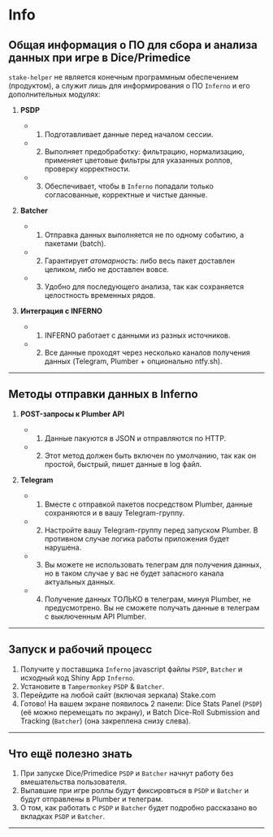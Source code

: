 # Info

## Общая информация о ПО для сбора и анализа данных при игре в Dice/Primedice

`stake-helper` не является конечным программным обеспечением (продуктом),  а служит лишь для информирования о ПО `Inferno` и его дополнительных модулях:

1. **PSDP**  

   - 1) Подготавливает данные перед началом сессии.  
   - 2) Выполняет предобработку: фильтрацию, нормализацию, применяет цветовые фильтры для указанных роллов, проверку корректности.  
   - 3) Обеспечивает, чтобы в `Inferno` попадали только согласованные, корректные и чистые данные.  

2. **Batcher**  

   - 1) Отправка данных выполняется не по одному событию, а пакетами (batch).  
   - 2) Гарантирует *атомарность*: либо весь пакет доставлен целиком, либо не доставлен вовсе.
   - 3) Удобно для последующего анализа, так как сохраняется целостность временных рядов.  

3. **Интеграция с INFERNO**  

   - 1) INFERNO работает с данными из разных источников.  
   - 2) Все данные проходят через несколько каналов получения данных (Telegram, Plumber + опционально ntfy.sh).

---

## Методы отправки данных в Inferno

1. **POST-запросы к Plumber API**  

   - 1) Данные пакуются в JSON и отправляются по HTTP.  
   - 2) Этот метод должен быть включен по умолчанию, так как он простой, быстрый, пишет данные в log файл.

2. **Telegram** 

   - 1) Вместе с отправкой пакетов посредством Plumber, данные сохраняются и в вашу Telegram-группу.  
   - 2) Настройте вашу Telegram-группу перед запуском Plumber. В противном случае логика работы приложения будет нарушена. 
   - 3) Вы можете не использовать телеграм для получения данных, но в таком случае у вас не будет запасного канала актуальных данных.
   - 4) Получение данных ТОЛЬКО в телеграм, минуя Plumber, не предусмотрено. Вы не сможете получать данные в телеграм с выключенным API Plumber.

---

## Запуск и рабочий процесс

1. Получите у поставщика `Inferno` javascript файлы `PSDP`, `Batcher` и исходный код Shiny App `Inferno`.
2. Установите в `Tampermonkey` `PSDP` & `Batcher`.
3. Перейдите на любой сайт (включая зеркала) Stake.com
4. Готово! На вашем экране появилось 2 панели: Dice Stats Panel (`PSDP`) (её можно перемещать по экрану), и Batch Dice-Roll Submission and Tracking (`Batcher`) (она закреплена снизу слева).

---

## Что ещё полезно знать

1. При запуске Dice/Primedice `PSDP` и `Batcher` начнут работу без вмешательства пользователя.
2. Выпавшие при игре роллы будут фиксировться в `PSDP` и `Batcher` и будут отправлены в Plumber и телеграм.
3. О том, как работать с `PSDP` и `Batcher` будет подробно рассказано во вкладках `PSDP` и `Batcher`.


---
